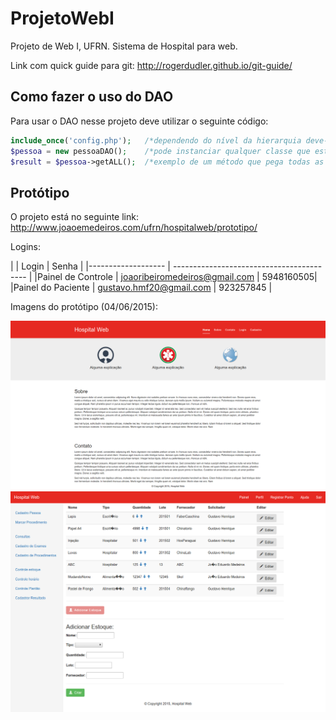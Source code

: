 # ProjetoWebI

Projeto de Web I, UFRN. 
Sistema de Hospital para web.

Link com quick guide para git: http://rogerdudler.github.io/git-guide/

## Como fazer o uso do DAO
Para usar o DAO nesse projeto deve utilizar o seguinte código:

```php
include_once('config.php');	  /*dependendo do nível da hierarquia deve-se mudar o caminho do config.php*/
$pessoa = new pessoaDAO();	  /*pode instanciar qualquer classe que estende de DAO*/
$result = $pessoa->getALL();  /*exemplo de um método que pega todas as tuplas da tabela instanciada, retornando o resultado do mysqli direto, necessário iterar sobre as linhas para mostrar o resultado no sistema.*/
```

## Protótipo

O projeto está no seguinte link: http://www.joaoemedeiros.com/ufrn/hospitalweb/prototipo/

Logins:

|                    |  Login                        | Senha     |
|------------------- | ----------------------------------------- |
|Painel de Controle  | joaoribeiromedeiros@gmail.com | 5948160505|
|Painel do Paciente  | gustavo.hmf20@gmail.com       | 923257845 |

Imagens do protótipo (04/06/2015):

![Alt text](/screenshots/pagina_principal.png?raw=true "Página Pricipal")
![Alt text](/screenshots/controle_estoque.png?raw=true "Controle Estoque")
